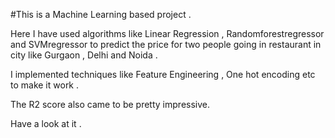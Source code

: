 #This is a Machine Learning based project .

Here I have used algorithms like Linear Regression , Randomforestregressor and SVMregressor to predict the price for two people going in restaurant in city like Gurgaon , Delhi and Noida .

I implemented techniques like Feature Engineering , One hot encoding etc to make it work .

The R2 score also came to be pretty impressive.

Have a look at it .
